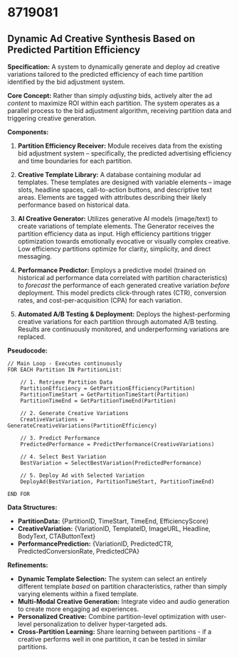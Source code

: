 # 8719081

## Dynamic Ad Creative Synthesis Based on Predicted Partition Efficiency

**Specification:** A system to dynamically generate and deploy ad creative variations tailored to the predicted efficiency of each time partition identified by the bid adjustment system.

**Core Concept:** Rather than simply *adjusting* bids, actively alter the ad *content* to maximize ROI within each partition. The system operates as a parallel process to the bid adjustment algorithm, receiving partition data and triggering creative generation.

**Components:**

1.  **Partition Efficiency Receiver:** Module receives data from the existing bid adjustment system – specifically, the predicted advertising efficiency and time boundaries for each partition.

2.  **Creative Template Library:** A database containing modular ad templates. These templates are designed with variable elements – image slots, headline spaces, call-to-action buttons, and descriptive text areas. Elements are tagged with attributes describing their likely performance based on historical data.

3.  **AI Creative Generator:** Utilizes generative AI models (image/text) to create variations of template elements. The Generator receives the partition efficiency data as input. High efficiency partitions trigger optimization towards emotionally evocative or visually complex creative. Low efficiency partitions optimize for clarity, simplicity, and direct messaging.

4.  **Performance Predictor:** Employs a predictive model (trained on historical ad performance data correlated with partition characteristics) to *forecast* the performance of each generated creative variation *before* deployment. This model predicts click-through rates (CTR), conversion rates, and cost-per-acquisition (CPA) for each variation.

5.  **Automated A/B Testing & Deployment:** Deploys the highest-performing creative variations for each partition through automated A/B testing. Results are continuously monitored, and underperforming variations are replaced.

**Pseudocode:**

```
// Main Loop - Executes continuously
FOR EACH Partition IN PartitionList:

    // 1. Retrieve Partition Data
    PartitionEfficiency = GetPartitionEfficiency(Partition)
    PartitionTimeStart = GetPartitionTimeStart(Partition)
    PartitionTimeEnd = GetPartitionTimeEnd(Partition)

    // 2. Generate Creative Variations
    CreativeVariations = GenerateCreativeVariations(PartitionEfficiency)

    // 3. Predict Performance
    PredictedPerformance = PredictPerformance(CreativeVariations)

    // 4. Select Best Variation
    BestVariation = SelectBestVariation(PredictedPerformance)

    // 5. Deploy Ad with Selected Variation
    DeployAd(BestVariation, PartitionTimeStart, PartitionTimeEnd)

END FOR
```

**Data Structures:**

*   **PartitionData:** {PartitionID, TimeStart, TimeEnd, EfficiencyScore}
*   **CreativeVariation:** {VariationID, TemplateID, ImageURL, Headline, BodyText, CTAButtonText}
*   **PerformancePrediction:** {VariationID, PredictedCTR, PredictedConversionRate, PredictedCPA}

**Refinements:**

*   **Dynamic Template Selection:** The system can select an entirely different template *based* on partition characteristics, rather than simply varying elements within a fixed template.
*   **Multi-Modal Creative Generation:** Integrate video and audio generation to create more engaging ad experiences.
*   **Personalized Creative:** Combine partition-level optimization with user-level personalization to deliver hyper-targeted ads.
*   **Cross-Partition Learning:**  Share learning between partitions - if a creative performs well in one partition, it can be tested in similar partitions.